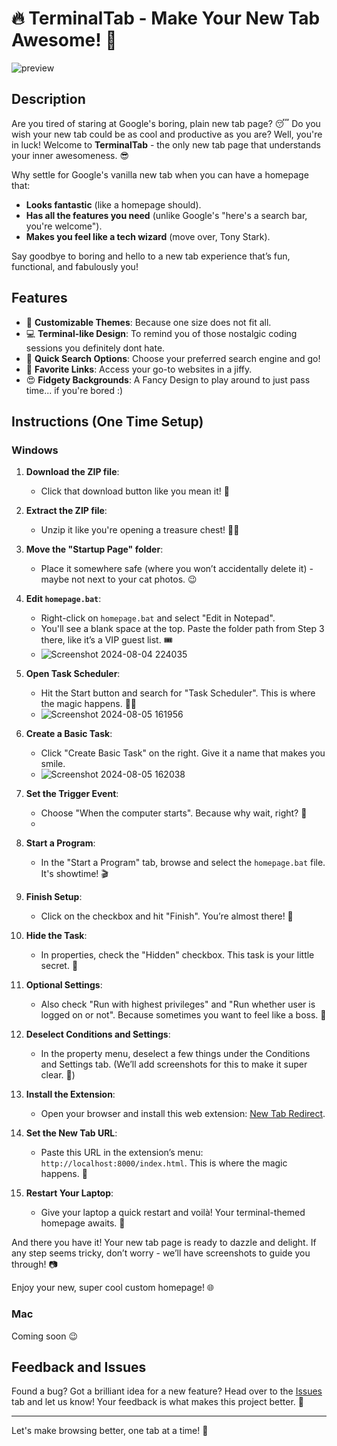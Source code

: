 # 🔥 TerminalTab - Make Your New Tab Awesome! 🚀

![preview](https://github.com/user-attachments/assets/7f22bc09-0935-4aa8-a6e1-8140a3d0603c)

## Description

Are you tired of staring at Google's boring, plain new tab page? 😴 Do you wish your new tab could be as cool and productive as you are? Well, you're in luck! Welcome to **TerminalTab** - the only new tab page that understands your inner awesomeness. 😎

Why settle for Google's vanilla new tab when you can have a homepage that:
- **Looks fantastic** (like a homepage should).
- **Has all the features you need** (unlike Google's "here's a search bar, you're welcome").
- **Makes you feel like a tech wizard** (move over, Tony Stark).

Say goodbye to boring and hello to a new tab experience that’s fun, functional, and fabulously you!

## Features

- 🎨 **Customizable Themes**: Because one size does not fit all.
- 💻 **Terminal-like Design**: To remind you of those nostalgic coding sessions you definitely dont hate.
- 🔎 **Quick Search Options**: Choose your preferred search engine and go!
- 🌟 **Favorite Links**: Access your go-to websites in a jiffy.
- 😍 **Fidgety Backgrounds**: A Fancy Design to play around to just pass time... if you're bored :)

## Instructions (One Time Setup)

### Windows

1. **Download the ZIP file**:
   - Click that download button like you mean it! 💪

2. **Extract the ZIP file**:
   - Unzip it like you're opening a treasure chest! 🏴‍☠️

3. **Move the "Startup Page" folder**:
   - Place it somewhere safe (where you won’t accidentally delete it) - maybe not next to your cat photos. 😉

4. **Edit `homepage.bat`**:
   - Right-click on `homepage.bat` and select "Edit in Notepad".
   - You'll see a blank space at the top. Paste the folder path from Step 3 there, like it’s a VIP guest list. 🎟️
   - ![Screenshot 2024-08-04 224035](https://github.com/user-attachments/assets/b9cd1c5e-36bf-42c5-8d97-4cd24628b659)

5. **Open Task Scheduler**:
   - Hit the Start button and search for "Task Scheduler". This is where the magic happens. 🧙‍♂️
   - ![Screenshot 2024-08-05 161956](https://github.com/user-attachments/assets/2f8fb824-762d-4bde-8eaa-f0875b17dec7)

6. **Create a Basic Task**:
   - Click "Create Basic Task" on the right. Give it a name that makes you smile.
   - ![Screenshot 2024-08-05 162038](https://github.com/user-attachments/assets/13307e05-dadd-4c56-8811-214744347bc4)


7. **Set the Trigger Event**:
   - Choose "When the computer starts". Because why wait, right? 🌅
   - 

8. **Start a Program**:
   - In the "Start a Program" tab, browse and select the `homepage.bat` file. It's showtime! 🎬

9. **Finish Setup**:
   - Click on the checkbox and hit "Finish". You’re almost there! 🏁

10. **Hide the Task**:
    - In properties, check the "Hidden" checkbox. This task is your little secret. 🤫

11. **Optional Settings**:
    - Also check "Run with highest privileges" and "Run whether user is logged on or not". Because sometimes you want to feel like a boss. 👑

12. **Deselect Conditions and Settings**:
    - In the property menu, deselect a few things under the Conditions and Settings tab. (We’ll add screenshots for this to make it super clear. 📸)

13. **Install the Extension**:
    - Open your browser and install this web extension: [New Tab Redirect](https://chromewebstore.google.com/detail/new-tab-redirect/icpgjfneehieebagbmdbhnlpiopdcmna).

14. **Set the New Tab URL**:
    - Paste this URL in the extension’s menu: `http://localhost:8000/index.html`. This is where the magic happens. 🌟

15. **Restart Your Laptop**:
    - Give your laptop a quick restart and voilà! Your terminal-themed homepage awaits. 🚀

And there you have it! Your new tab page is ready to dazzle and delight. If any step seems tricky, don’t worry - we’ll have screenshots to guide you through! 📷

Enjoy your new, super cool custom homepage! 🌐


### Mac

Coming soon 😉

## Feedback and Issues

Found a bug? Got a brilliant idea for a new feature? Head over to the [Issues](https://github.com/mcspidey95/TerminalTab/issues) tab and let us know! Your feedback is what makes this project better. 💪

---

Let's make browsing better, one tab at a time! 🌟
